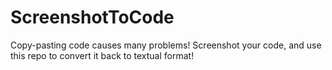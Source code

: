 # ScreenshotToCode
Copy-pasting code causes many problems! Screenshot your code, and use this repo to convert it back to textual format!
